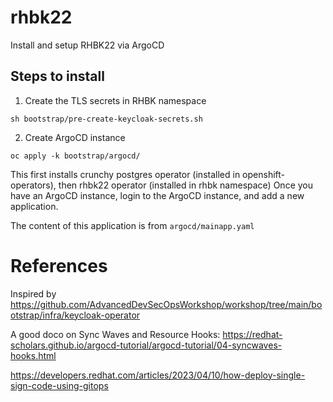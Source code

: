 # rhbk22
Install and setup RHBK22 via ArgoCD

## Steps to install

1. Create the TLS secrets in RHBK namespace
```
sh bootstrap/pre-create-keycloak-secrets.sh
```
2. Create ArgoCD instance
```
oc apply -k bootstrap/argocd/
```

This first installs crunchy postgres operator (installed in openshift-operators), then rhbk22 operator (installed in rhbk namespace)
Once you have an ArgoCD instance, login to the ArgoCD instance, and add a new application. 

The content of this application is from
`argocd/mainapp.yaml`


# References
Inspired by https://github.com/AdvancedDevSecOpsWorkshop/workshop/tree/main/bootstrap/infra/keycloak-operator

A good doco on Sync Waves and Resource Hooks:
https://redhat-scholars.github.io/argocd-tutorial/argocd-tutorial/04-syncwaves-hooks.html

https://developers.redhat.com/articles/2023/04/10/how-deploy-single-sign-code-using-gitops

